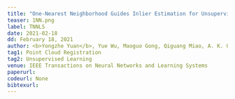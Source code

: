 ```yaml
---
title: "One-Nearest Neighborhood Guides Inlier Estimation for Unsupervised Point Cloud Registration" 
teaser: 1NN.png
label: TNNLS
date: 2021-02-18
dd: February 18, 2021
author: <b>Yongzhe Yuan</b>, Yue Wu, Maoguo Gong, Qiguang Miao, A. K. Qin, Wenping Ma
tag1: Point Cloud Registration
tag2: Unsupervised Learning
venue: IEEE Transactions on Neural Networks and Learning Systems
paperurl: 
codeurl: None
bibtexurl: 
---
```

